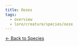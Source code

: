 ```yaml
---
title: Oozes
tags:
  - overview
  - lore/creature/species/ooze
---
```


[<- Back to Species](../index.md)
